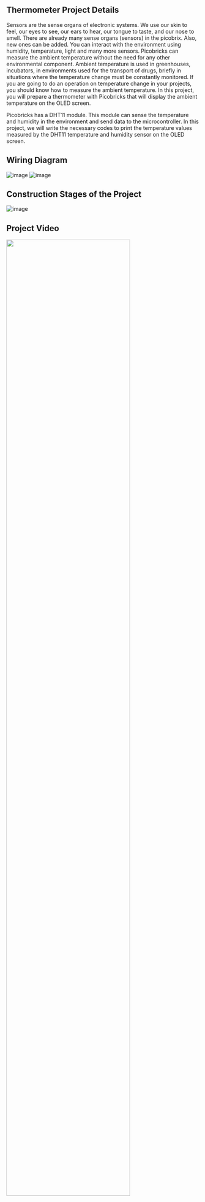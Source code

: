 ## Thermometer Project Details
Sensors are the sense organs of electronic systems. We use our skin to feel, our eyes to see, our ears to hear, our tongue to taste, and our nose to smell. There are already many sense organs (sensors) in the picobrix. Also, new ones can be added. You can interact with the environment using humidity, temperature, light and many more sensors. Picobricks can measure the ambient temperature without the need for any other environmental component. Ambient temperature is used in greenhouses, incubators, in environments used for the transport of drugs, briefly in situations where the temperature change must be constantly monitored. If you are going to do an operation on temperature change in your projects, you should know how to measure the ambient temperature. In this project, you will prepare a thermometer with Picobricks that will display the ambient temperature on the OLED screen. 

Picobricks has a DHT11 module. This module can sense the temperature and humidity in the environment and send data to the microcontroller. In this project, we will write the necessary codes to print the temperature values measured by the DHT11 temperature and humidity sensor on the OLED screen.

## Wiring Diagram

![image](https://user-images.githubusercontent.com/111511331/200257049-cd962fb5-9924-459f-8add-89264ee213cb.png)
![image](https://user-images.githubusercontent.com/111511331/200257070-1366cbd6-8943-4161-bf34-cf2757c628e6.png)

## Construction Stages of the Project

![image](https://user-images.githubusercontent.com/111511331/200257231-5c05dfab-06ca-410f-9e70-8f74fee356a6.png)

## Project Video

[<img src="https://i.ytimg.com/vi/7dVtA_J19wc/maxresdefault.jpg" width="80%">](https://www.youtube.com/watch?v=7dVtA_J19wc )
